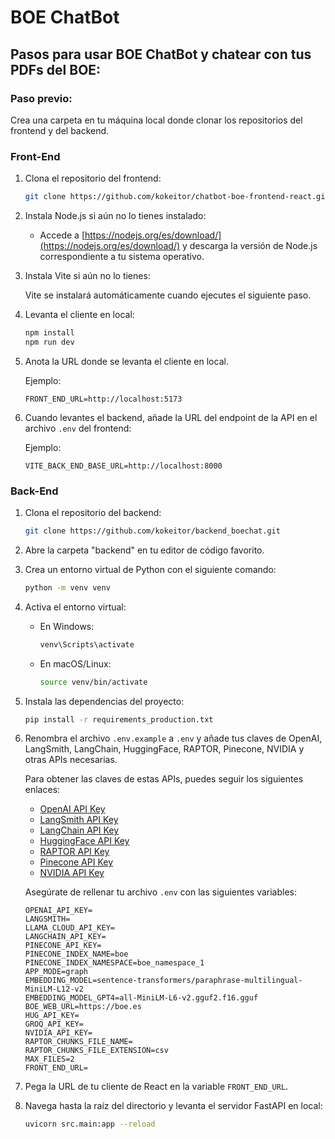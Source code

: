 # BOE ChatBot

## Pasos para usar BOE ChatBot y chatear con tus PDFs del BOE:

### Paso previo: 
Crea una carpeta en tu máquina local donde clonar los repositorios del frontend y del backend.

### Front-End

1. Clona el repositorio del frontend:

   ```sh
   git clone https://github.com/kokeitor/chatbot-boe-frontend-react.git
   ```

2. Instala Node.js si aún no lo tienes instalado:

   - Accede a [https://nodejs.org/es/download/](https://nodejs.org/es/download/) y descarga la versión de Node.js correspondiente a tu sistema operativo.

3. Instala Vite si aún no lo tienes:

   Vite se instalará automáticamente cuando ejecutes el siguiente paso.

4. Levanta el cliente en local:

   ```sh
   npm install
   npm run dev
   ```

5. Anota la URL donde se levanta el cliente en local.

   Ejemplo: 

   ```env
   FRONT_END_URL=http://localhost:5173
   ```

6. Cuando levantes el backend, añade la URL del endpoint de la API en el archivo `.env` del frontend:

    Ejemplo:
    
   ```env
   VITE_BACK_END_BASE_URL=http://localhost:8000
   ```

### Back-End

1. Clona el repositorio del backend:

   ```sh
   git clone https://github.com/kokeitor/backend_boechat.git
   ```

2. Abre la carpeta "backend" en tu editor de código favorito.

3. Crea un entorno virtual de Python con el siguiente comando:

   ```sh
   python -m venv venv
   ```

4. Activa el entorno virtual:

   - En Windows:
     ```sh
     venv\Scripts\activate
     ```
   - En macOS/Linux:
     ```sh
     source venv/bin/activate
     ```

5. Instala las dependencias del proyecto:

   ```sh
   pip install -r requirements_production.txt
   ```

6. Renombra el archivo `.env.example` a `.env` y añade tus claves de OpenAI, LangSmith, LangChain, HuggingFace, RAPTOR, Pinecone, NVIDIA y otras APIs necesarias.

   Para obtener las claves de estas APIs, puedes seguir los siguientes enlaces:

   - [OpenAI API Key](https://platform.openai.com/account/api-keys)
   - [LangSmith API Key](https://platform.langchain.com/account/api-keys)
   - [LangChain API Key](https://platform.langchain.com/account/api-keys)
   - [HuggingFace API Key](https://huggingface.co/settings/tokens)
   - [RAPTOR API Key](https://raptor.ai/api-keys)
   - [Pinecone API Key](https://app.pinecone.io/organizations/my-organization/keys)
   - [NVIDIA API Key](https://developer.nvidia.com/)

   Asegúrate de rellenar tu archivo `.env` con las siguientes variables:

   ```env
   OPENAI_API_KEY=
   LANGSMITH=
   LLAMA_CLOUD_API_KEY=
   LANGCHAIN_API_KEY=
   PINECONE_API_KEY=
   PINECONE_INDEX_NAME=boe
   PINECONE_INDEX_NAMESPACE=boe_namespace_1
   APP_MODE=graph
   EMBEDDING_MODEL=sentence-transformers/paraphrase-multilingual-MiniLM-L12-v2
   EMBEDDING_MODEL_GPT4=all‑MiniLM‑L6‑v2.gguf2.f16.gguf
   BOE_WEB_URL=https://boe.es
   HUG_API_KEY=
   GROQ_API_KEY=
   NVIDIA_API_KEY=
   RAPTOR_CHUNKS_FILE_NAME=
   RAPTOR_CHUNKS_FILE_EXTENSION=csv
   MAX_FILES=2
   FRONT_END_URL=
   ```

7. Pega la URL de tu cliente de React en la variable `FRONT_END_URL`.

8. Navega hasta la raíz del directorio y levanta el servidor FastAPI en local:

   ```sh
   uvicorn src.main:app --reload
   ```
